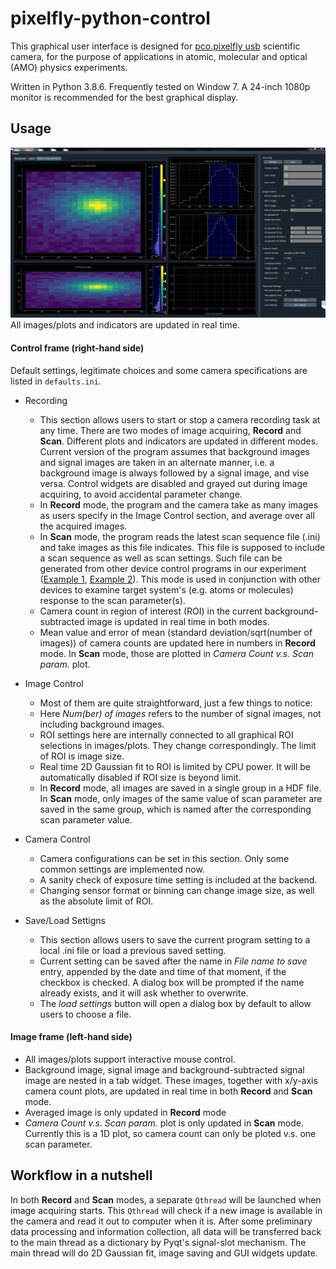 # pixelfly-python-control

This graphical user interface is designed for [pco.pixelfly usb](https://www.pco.de/scientific-cameras/pcopixelfly-usb/) scientific camera, for the purpose of applications in atomic, molecular and optical (AMO) physics experiments.

Written in Python 3.8.6. Frequently tested on Window 7. A 24-inch 1080p monitor is recommended for the best graphical display.


## Usage
![screen shot](screenshot.png)
All images/plots and indicators are updated in real time.

#### Control frame (right-hand side)
Default settings, legitimate choices and some camera specifications are listed in `defaults.ini`.
- Recording
	- This section allows users to start or stop a camera recording task at any time. There are two modes of image acquiring, **Record** and **Scan**. Different plots and indicators are updated in different modes. Current version of the program assumes that background images and signal images are taken in an alternate manner, i.e. a background image is always followed by a signal image, and vise versa. Control widgets are disabled and grayed out during image acquiring, to avoid accidental parameter change.
	- In **Record** mode, the program and the camera take as many images as users specify in the Image Control section, and average over all the acquired images.
	- In **Scan** mode, the program reads the latest scan sequence file (.ini) and take images as this file indicates. This file is supposed to include a scan sequence as well as scan settings. Such file can be generated from other device control programs in our experiment ([Example 1](https://github.com/qw372/SrF-lab-control), [Example 2](https://github.com/qw372/SpinCore-Python-Control)). This mode is used in conjunction with other devices to examine target system's (e.g. atoms or molecules) response to the scan parameter(s).
	- Camera count in region of interest (ROI) in the current background-subtracted image is updated in real time in both modes.
	- Mean value and error of mean (standard deviation/sqrt(number of images)) of camera counts are updated here in numbers in **Record** mode. In **Scan** mode, those are plotted in _Camera Count v.s. Scan param._ plot.


- Image Control
	- Most of them are quite straightforward, just a few things to notice:
	- Here _Num(ber) of images_ refers to the number of signal images, not including background images.
	- ROI settings here are internally connected to all graphical ROI selections in images/plots. They change correspondingly. The limit of ROI is image size.
	- Real time 2D Gaussian fit to ROI is limited by CPU power. It will be automatically disabled if ROI size is beyond limit.
	- In **Record** mode, all images are saved in a single group in a HDF file. In **Scan** mode, only images of the same value of scan parameter are saved in the same group, which is named after the corresponding scan parameter value.


- Camera Control
  - Camera configurations can be set in this section. Only some common settings are implemented now.
  - A sanity check of exposure time setting is included at the backend.
  - Changing sensor format or binning can change image size, as well as the absolute limit of ROI.


- Save/Load Settigns
	- This section allows users to save the current program setting to a local .ini file or load a previous saved setting.
	- Current setting can be saved after the name in _File name to save_ entry, appended by the date and time of that moment, if the checkbox is checked. A dialog box will be prompted if the name already exists, and it will ask whether to overwrite.
	- The _load settings_ button will open a dialog box by default to allow users to choose a file.


#### Image frame (left-hand side)
- All images/plots support interactive mouse control.
- Background image, signal image and background-subtracted signal image are nested in a tab widget. These images, together with x/y-axis camera count plots, are updated in real time in both **Record** and **Scan** mode.
- Averaged image is only updated in **Record** mode
- _Camera Count v.s. Scan param._ plot is only updated in **Scan** mode. Currently this is a 1D plot, so camera count can only be ploted v.s. one scan parameter.


## Workflow in a nutshell
In both **Record** and **Scan** modes, a separate `Qthread` will be launched when image acquiring starts. This `Qthread` will check if a new image is available in the camera and read it out to computer when it is. After some preliminary data processing and information collection, all data will be transferred back to the main thread as a dictionary by Pyqt's signal-slot mechanism. The main thread will do 2D Gaussian fit, image saving and GUI widgets update.  
